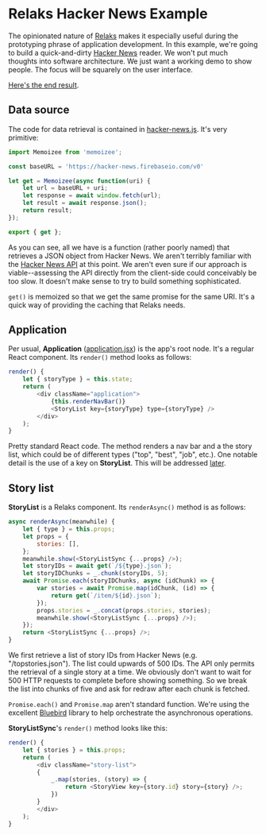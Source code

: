 # Relaks Hacker News Example

The opinionated nature of [Relaks](https://github.com/chung-leong/relaks) makes
it especially useful during the prototyping phrase of application development.
In this example, we're going to build a quick-and-dirty [Hacker News](https://news.ycombinator.com/)
reader. We won't put much thoughts into software architecture. We just want a
working demo to show people. The focus will be squarely on the user interface.

[Here's the end result](https://trambar.io/examples/hacker-news/).

## Data source

The code for data retrieval is contained in [hacker-news.js](https://github.com/chung-leong/relaks-hacker-news-example/blob/master/src/hacker-news.jsx).
It's very primitive:

```js
import Memoizee from 'memoizee';

const baseURL = 'https://hacker-news.firebaseio.com/v0'

let get = Memoizee(async function(uri) {
    let url = baseURL + uri;
    let response = await window.fetch(url);
    let result = await response.json();
    return result;
});

export { get };
```

As you can see, all we have is a function (rather poorly named) that retrieves
a JSON object from Hacker News. We aren't terribly familiar with the
[Hacker News API](https://github.com/HackerNews/API) at this point. We aren't
even sure if our approach is viable--assessing the API directly from the
client-side could conceivably be too slow. It doesn't make sense to try to
build something sophisticated.

`get()` is memoized so that we get the same promise for the same URI. It's a
quick way of providing the caching that Relaks needs.

## Application

Per usual, **Application** ([application.jsx](https://github.com/chung-leong/relaks-hacker-news-example/blob/master/src/application.jsx))
is the app's root node. It's a regular React component. Its `render()` method
looks as follows:

```js
render() {
    let { storyType } = this.state;
    return (
        <div className="application">
            {this.renderNavBar()}
            <StoryList key={storyType} type={storyType} />
        </div>
    );
}
```

Pretty standard React code. The method renders a nav bar and a the story list,
which could be of different types ("top", "best", "job", etc.). One notable
detail is the use of a key on **StoryList**. This will be addressed [later](#key-usage).

## Story list

**StoryList** is a Relaks component. Its `renderAsync()` method is as follows:

```js
async renderAsync(meanwhile) {
    let { type } = this.props;
    let props = {
        stories: [],
    };
    meanwhile.show(<StoryListSync {...props} />);
    let storyIDs = await get(`/${type}.json`);
    let storyIDChunks = _.chunk(storyIDs, 5);
    await Promise.each(storyIDChunks, async (idChunk) => {
        var stories = await Promise.map(idChunk, (id) => {
            return get(`/item/${id}.json`);
        });
        props.stories = _.concat(props.stories, stories);
        meanwhile.show(<StoryListSync {...props} />);
    });
    return <StoryListSync {...props} />;
}
```

We first retrieve a list of story IDs from Hacker News (e.g. "/topstories.json").
The list could upwards of 500 IDs. The API only permits the retrieval of a
single story at a time. We obviously don't want to wait for 500 HTTP requests to
complete before showing something. So we break the list into chunks of five and
ask for redraw after each chunk is fetched.

`Promise.each()` and `Promise.map` aren't standard function. We're using the
excellent [Bluebird](http://bluebirdjs.com) library to help orchestrate the
asynchronous operations.

**StoryListSync**'s `render()` method looks like this:

```js
render() {
    let { stories } = this.props;
    return (
        <div className="story-list">
        {
            _.map(stories, (story) => {
                return <StoryView key={story.id} story={story} />;
            })
        }
        </div>
    );
}
```
